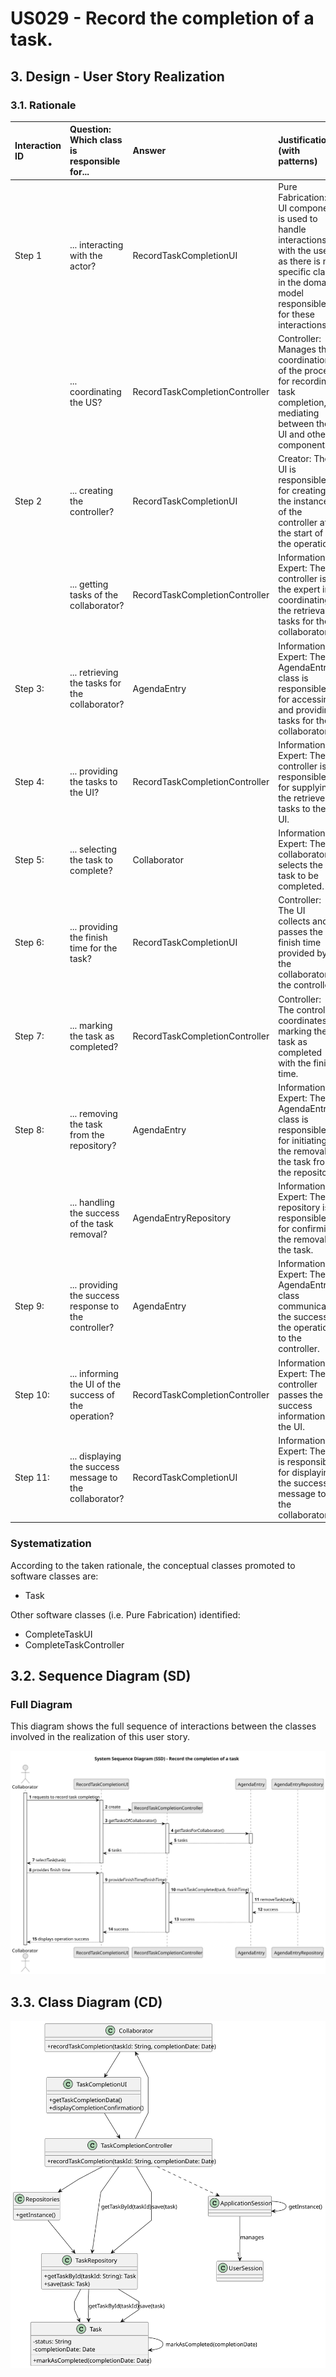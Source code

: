 # US029 - Record the completion of a task.

## 3. Design - User Story Realization 

### 3.1. Rationale


| Interaction ID | Question: Which class is responsible for...                                            | Answer                | Justification (with patterns)                                                                                                                                                 |
|:---------------|:---------------------------------------------------------------------------------------|:----------------------|:------------------------------------------------------------------------------------------------------------------------------------------------------------------------------|
| Step 1 		      | ... interacting with the actor?                                       | 	RecordTaskCompletionUI                    | Pure Fabrication: A UI component is used to handle interactions with the user, as there is no specific class in the domain model responsible for these interactions.          |
|                |   ... coordinating the US?                                                                                     |  RecordTaskCompletionController                                   | 	Controller: Manages the coordination of the process for recording task completion, mediating between the UI and other components.                                            |
| Step 2         | ... creating the controller?                                           | 	RecordTaskCompletionUI    | Creator: The UI is responsible for creating the instance of the controller at the start of the operation.                                                                     |
|                | 	... getting tasks of the collaborator?					                               | RecordTaskCompletionController        | Information Expert: The controller is the expert in coordinating the retrieval of tasks for the collaborator.                                                                 |
| Step 3:        |    ... retrieving the tasks for the collaborator?                                                                                    |   AgendaEntry                    | Information Expert: The AgendaEntry class is responsible for accessing and providing tasks for the collaborator.                                                              |
| Step 4:        | ... providing the tasks to the UI?                                                | RecordTaskCompletionController  | Information Expert: The controller is responsible for supplying the retrieved tasks to the UI.                                                                                |
| Step 5:        | ... selecting the task to complete?                                                              | Collaborator	 | Information Expert: The collaborator selects the task to be completed.                                                                                                        |
| Step 6:        | ... providing the finish time for the task?                                                |           RecordTaskCompletionUI           | 	Controller: The UI collects and passes the finish time provided by the collaborator to the controller.                                                                                                                                                                             |
| Step 7:        | ... marking the task as completed?                                                                                     | RecordTaskCompletionController        | Controller: The controller coordinates marking the task as completed with the finish time.                                                                                                                                                             |
| Step 8:        |    ... removing the task from the repository?                                                                                                                  |  AgendaEntry                      |    Information Expert: The AgendaEntry class is responsible for initiating the removal of the task from the repository.                                                                                                                                                                           |
|                |     ... handling the success of the task removal?                                                                                                                 |  AgendaEntryRepository                      |    Information Expert: The repository is responsible for confirming the removal of the task.                                                                                                                                                                           |
| Step 9:        |    ... providing the success response to the controller?                                                                                                                  | AgendaEntry                       |    Information Expert: The AgendaEntry class communicates the success of the operation to the controller.                                                                                                                                                                           |
| Step 10:       |     	... informing the UI of the success of the operation?                                                                                                                 |  RecordTaskCompletionController                      |     Information Expert: The controller passes the success information to the UI.                                                                                                                                                                          |
| Step 11:       |      ... displaying the success message to the collaborator?                                                                                                                |  RecordTaskCompletionUI                      |    	Information Expert: The UI is responsible for displaying the success message to the collaborator.                                                                                                                                                                           |

### Systematization ##

According to the taken rationale, the conceptual classes promoted to software classes are:

* Task 

Other software classes (i.e. Pure Fabrication) identified:

* CompleteTaskUI
* CompleteTaskController


## 3.2. Sequence Diagram (SD)



### Full Diagram

This diagram shows the full sequence of interactions between the classes involved in the realization of this user story.

![Sequence Diagram - Full](svg/us029-sequence-diagram-full.svg)


## 3.3. Class Diagram (CD)

![Class Diagram](svg/us029-class-diagram.svg)